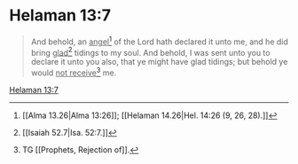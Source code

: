 # Helaman 13:7

> And behold, an <u>angel</u>[^a] of the Lord hath declared it unto me, and he did bring <u>glad</u>[^b] tidings to my soul. And behold, I was sent unto you to declare it unto you also, that ye might have glad tidings; but behold ye would <u>not receive</u>[^c] me.

[Helaman 13:7](https://www.churchofjesuschrist.org/study/scriptures/bofm/hel/13?lang=eng&id=p7#p7)


[^a]: [[Alma 13.26|Alma 13:26]]; [[Helaman 14.26|Hel. 14:26 (9, 26, 28).]]
[^b]: [[Isaiah 52.7|Isa. 52:7.]]
[^c]: TG [[Prophets, Rejection of]].
